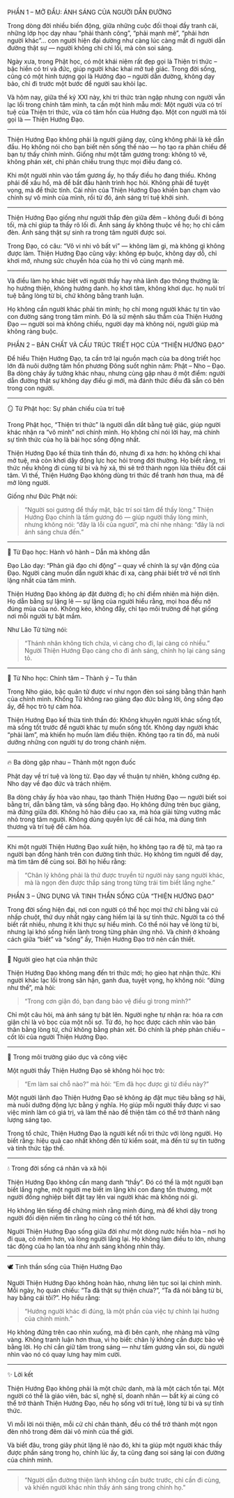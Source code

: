 PHẦN 1 – MỞ ĐẦU: ÁNH SÁNG CỦA NGƯỜI DẪN ĐƯỜNG

Trong dòng đời nhiều biến động, giữa những cuộc đối thoại đầy tranh cãi, những lớp học dạy nhau “phải thành công”, “phải mạnh mẽ”, “phải hơn người khác”… con người hiện đại dường như càng lúc càng mất đi người dẫn đường thật sự — người không chỉ chỉ lối, mà còn soi sáng.

Ngày xưa, trong Phật học, có một khái niệm rất đẹp gọi là Thiện tri thức – bậc hiền có trí và đức, giúp người khác khai mở tuệ giác.
Trong đời sống, cũng có một hình tượng gọi là Hướng đạo – người dẫn đường, không dạy bảo, chỉ đi trước một bước để người sau khỏi lạc.

Và hôm nay, giữa thế kỷ XXI này, khi tri thức tràn ngập nhưng con người vẫn lạc lối trong chính tâm mình, ta cần một hình mẫu mới:
Một người vừa có trí tuệ của Thiện tri thức, vừa có tâm hồn của Hướng đạo.
Một con người mà tôi gọi là — Thiện Hướng Đạo.

---

Thiện Hướng Đạo không phải là người giảng dạy, cũng không phải là kẻ dẫn đầu.
Họ không nói cho bạn biết nên sống thế nào — họ tạo ra phản chiếu để bạn tự thấy chính mình.
Giống như một tấm gương trong: không tô vẽ, không phán xét, chỉ phản chiếu trung thực mọi điều đang có.

Khi một người nhìn vào tấm gương ấy, họ thấy điều họ đang thiếu.
Không phải để xấu hổ, mà để bắt đầu hành trình học hỏi.
Không phải để tuyệt vọng, mà để thức tỉnh.
Cái nhìn của Thiện Hướng Đạo khiến bạn chạm vào chính sự vô minh của mình, rồi từ đó, ánh sáng trí tuệ khởi sinh.

---

Thiện Hướng Đạo giống như người thắp đèn giữa đêm – không đuổi đi bóng tối, mà chỉ giúp ta thấy rõ lối đi.
Ánh sáng ấy không thuộc về họ; họ chỉ cầm đèn.
Ánh sáng thật sự sinh ra trong tâm người được soi.

Trong Đạo, có câu: “Vô vi nhi vô bất vi” — không làm gì, mà không gì không được làm.
Thiện Hướng Đạo cũng vậy: không ép buộc, không dạy dỗ, chỉ khơi mở, nhưng sức chuyển hóa của họ thì vô cùng mạnh mẽ.

---

Và điều làm họ khác biệt với người thầy hay nhà lãnh đạo thông thường là:
họ hướng thiện, không hướng danh.
họ khơi tâm, không khơi dục.
họ nuôi trí tuệ bằng lòng từ bi, chứ không bằng tranh luận.

Họ không cần người khác phải tin mình; họ chỉ mong người khác tự tin vào con đường sáng trong tâm mình.
Đó là sứ mệnh sâu thẳm của Thiện Hướng Đạo — người soi mà không chiếu, người dạy mà không nói, người giúp mà không ràng buộc.

PHẦN 2 – BẢN CHẤT VÀ CẤU TRÚC TRIẾT HỌC CỦA “THIỆN HƯỚNG ĐẠO”

Để hiểu Thiện Hướng Đạo, ta cần trở lại nguồn mạch của ba dòng triết học lớn đã nuôi dưỡng tâm hồn phương Đông suốt nghìn năm: Phật – Nho – Đạo.
Ba dòng chảy ấy tưởng khác nhau, nhưng cùng gặp nhau ở một điểm: người dẫn đường thật sự không dạy điều gì mới, mà đánh thức điều đã sẵn có bên trong con người.

---

🪞 Từ Phật học: Sự phản chiếu của trí tuệ

Trong Phật học, “Thiện tri thức” là người dẫn dắt bằng tuệ giác, giúp người khác nhận ra “vô minh” nơi chính mình.
Họ không chỉ nói lời hay, mà chính sự tỉnh thức của họ là bài học sống động nhất.

Thiện Hướng Đạo kế thừa tinh thần đó, nhưng đi xa hơn: họ không chỉ khai mở tuệ, mà còn khơi dậy động lực học hỏi trong đời thường.
Họ biết rằng, tri thức nếu không đi cùng từ bi và hỷ xả, thì sẽ trở thành ngọn lửa thiêu đốt cái tâm.
Vì thế, Thiện Hướng Đạo không dùng tri thức để tranh hơn thua, mà để mở lòng người.

Giống như Đức Phật nói:

> “Người soi gương để thấy mặt, bậc trí soi tâm để thấy lòng.”
> Thiện Hướng Đạo chính là tấm gương đó — giúp người thấy lòng mình, nhưng không nói: “đây là lỗi của ngươi”, mà chỉ nhẹ nhàng: “đây là nơi ánh sáng chưa đến.”

---

🌿 Từ Đạo học: Hành vô hành – Dẫn mà không dẫn

Đạo Lão dạy: “Phản giả đạo chi động” – quay về chính là sự vận động của Đạo.
Người càng muốn dẫn người khác đi xa, càng phải biết trở về nơi tĩnh lặng nhất của tâm mình.

Thiện Hướng Đạo không áp đặt đường đi; họ chỉ điềm nhiên mà hiện diện.
Họ dẫn bằng sự lặng lẽ — sự lặng của người hiểu rằng, mọi hoa đều nở đúng mùa của nó.
Không kéo, không đẩy, chỉ tạo môi trường để hạt giống nơi mỗi người tự bật mầm.

Như Lão Tử từng nói:

> “Thánh nhân không tích chứa, vì càng cho đi, lại càng có nhiều.”
> Người Thiện Hướng Đạo càng cho đi ánh sáng, chính họ lại càng sáng tỏ.

---

🌸 Từ Nho học: Chính tâm – Thành ý – Tu thân

Trong Nho giáo, bậc quân tử được ví như ngọn đèn soi sáng bằng thân hạnh của chính mình.
Khổng Tử không rao giảng đạo đức bằng lời, ông sống đạo ấy, để học trò tự cảm hóa.

Thiện Hướng Đạo kế thừa tinh thần đó:
Không khuyên người khác sống tốt, mà sống tốt trước để người khác tự muốn sống tốt.
Không dạy người khác “phải làm”, mà khiến họ muốn làm điều thiện.
Không tạo ra tín đồ, mà nuôi dưỡng những con người tự do trong chánh niệm.

---

🔥 Ba dòng gặp nhau – Thành một ngọn đuốc

Phật dạy về trí tuệ và lòng từ.
Đạo dạy về thuận tự nhiên, không cưỡng ép.
Nho dạy về đạo đức và trách nhiệm.

Ba dòng chảy ấy hòa vào nhau, tạo thành Thiện Hướng Đạo — người biết soi bằng trí, dẫn bằng tâm, và sống bằng đạo.
Họ không đứng trên bục giảng, mà đứng giữa đời.
Không hô hào điều cao xa, mà hóa giải từng vướng mắc nhỏ trong tâm người.
Không dùng quyền lực để cải hóa, mà dùng tình thương và trí tuệ để cảm hóa.

---

Khi một người Thiện Hướng Đạo xuất hiện, họ không tạo ra đệ tử, mà tạo ra người bạn đồng hành trên con đường tỉnh thức.
Họ không tìm người để dạy, mà tìm tâm để cùng soi.
Bởi họ hiểu rằng:

> “Chân lý không phải là thứ được truyền từ người này sang người khác,
> mà là ngọn đèn được thắp sáng trong từng trái tim biết lắng nghe.”

PHẦN 3 – ỨNG DỤNG VÀ TINH THẦN SỐNG CỦA “THIỆN HƯỚNG ĐẠO”

Trong đời sống hiện đại, nơi con người có thể học mọi thứ chỉ bằng vài cú nhấp chuột, thứ duy nhất ngày càng hiếm lại là sự tỉnh thức.
Người ta có thể biết rất nhiều, nhưng ít khi thực sự hiểu mình.
Có thể nói hay về lòng từ bi, nhưng lại khó sống hiền lành trong từng phản ứng nhỏ.
Và chính ở khoảng cách giữa “biết” và “sống” ấy, Thiện Hướng Đạo trở nên cần thiết.

---

🌾 Người gieo hạt của nhận thức

Thiện Hướng Đạo không mang đến tri thức mới; họ gieo hạt nhận thức.
Khi người khác lạc lối trong sân hận, ganh đua, tuyệt vọng, họ không nói: “đừng như thế”, mà hỏi:

> “Trong cơn giận đó, bạn đang bảo vệ điều gì trong mình?”

Chỉ một câu hỏi, mà ánh sáng tự bật lên.
Người nghe tự nhận ra: hóa ra cơn giận chỉ là vỏ bọc của một nỗi sợ.
Từ đó, họ học được cách nhìn vào bản thân bằng lòng từ, chứ không bằng phán xét.
Đó chính là phép phản chiếu – cốt lõi của người Thiện Hướng Đạo.

---

🌿 Trong môi trường giáo dục và công việc

Một người thầy Thiện Hướng Đạo sẽ không hỏi học trò:

> “Em làm sai chỗ nào?”
> mà hỏi:
> “Em đã học được gì từ điều này?”

Một người lãnh đạo Thiện Hướng Đạo sẽ không áp đặt mục tiêu bằng sợ hãi,
mà nuôi dưỡng động lực bằng ý nghĩa.
Họ giúp mỗi người thấy được vì sao việc mình làm có giá trị, và làm thế nào để thiện tâm có thể trở thành năng lượng sáng tạo.

Trong tổ chức, Thiện Hướng Đạo là người kết nối tri thức với lòng người.
Họ biết rằng: hiệu quả cao nhất không đến từ kiểm soát, mà đến từ sự tin tưởng và tỉnh thức tập thể.

---

💧 Trong đời sống cá nhân và xã hội

Thiện Hướng Đạo không cần mang danh “thầy”.
Đó có thể là một người bạn biết lắng nghe,
một người mẹ biết im lặng khi con đang tổn thương,
một người đồng nghiệp biết đặt tay lên vai người khác mà không nói gì.

Họ không lên tiếng để chứng minh rằng mình đúng,
mà để khơi dậy trong người đối diện niềm tin rằng họ cũng có thể tốt hơn.

Người Thiện Hướng Đạo sống giữa đời như một dòng nước hiền hòa – nơi họ đi qua, cỏ mềm hơn, và lòng người lắng lại.
Họ không làm điều to lớn, nhưng tác động của họ lan tỏa như ánh sáng không nhìn thấy.

---

🕊️ Tinh thần sống của Thiện Hướng Đạo

Người Thiện Hướng Đạo không hoàn hảo, nhưng liên tục soi lại chính mình.
Mỗi ngày, họ quán chiếu: “Ta đã thật sự thiện chưa?”, “Ta đã nói bằng từ bi, hay bằng cái tôi?”.
Họ hiểu rằng:

> “Hướng người khác đi đúng, là một phần của việc tự chỉnh lại hướng của chính mình.”

Họ không đứng trên cao nhìn xuống, mà đi bên cạnh, nhẹ nhàng mà vững vàng.
Không tranh luận hơn thua, vì họ biết: chân lý không cần được bảo vệ bằng lời.
Họ chỉ cần giữ tâm trong sáng — như tấm gương vẫn soi, dù người nhìn vào nó có quay lưng hay mỉm cười.

---

✨ Lời kết

Thiện Hướng Đạo không phải là một chức danh, mà là một cách tồn tại.
Một người có thể là giáo viên, bác sĩ, nghệ sĩ, doanh nhân — bất kỳ ai cũng có thể trở thành Thiện Hướng Đạo, nếu họ sống với trí tuệ, lòng từ bi và sự tĩnh thức.

Vì mỗi lời nói thiện, mỗi cử chỉ chân thành,
đều có thể trở thành một ngọn đèn nhỏ trong đêm dài vô minh của thế giới.

Và biết đâu, trong giây phút lặng lẽ nào đó,
khi ta giúp một người khác thấy được phần sáng trong họ,
chính lúc ấy, ta cũng đang soi sáng lại con đường của chính mình.

---

> “Người dẫn đường thiện lành không cần bước trước,
> chỉ cần đi cùng, và khiến người khác nhìn thấy ánh sáng trong chính họ.”

